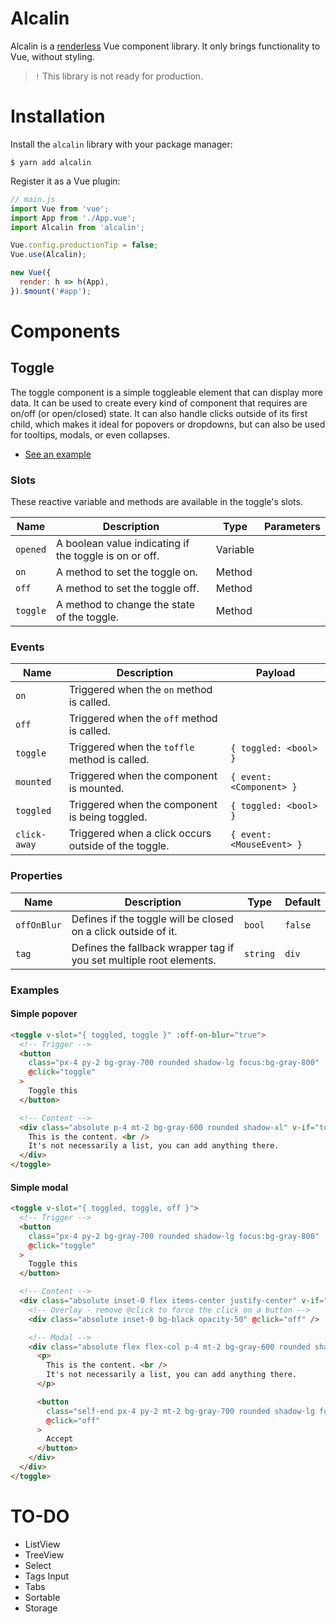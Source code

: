 # Alcalin

Alcalin is a [renderless](https://adamwathan.me/renderless-components-in-vuejs/) Vue component library. It only brings functionality to Vue, without styling.

> `!` This library is not ready for production.

# Installation

Install the `alcalin` library with your package manager:

```console
$ yarn add alcalin
```

Register it as a Vue plugin:

```js
// main.js
import Vue from 'vue';
import App from './App.vue';
import Alcalin from 'alcalin';

Vue.config.productionTip = false;
Vue.use(Alcalin);

new Vue({
  render: h => h(App),
}).$mount('#app');
```

# Components

## Toggle

The toggle component is a simple toggleable element that can display more data. It can be used to create every kind of component that requires are on/off (or open/closed) state. It can also handle clicks outside of its first child, which makes it ideal for popovers or dropdowns, but can also be used for tooltips, modals, or even collapses.

- [See an example](playground/assets/toggle.gif)

### Slots

These reactive variable and methods are available in the toggle's slots.

| Name     | Description                                            | Type     | Parameters |
| -------- | ------------------------------------------------------ | -------- | ---------- |
| `opened` | A boolean value indicating if the toggle is on or off. | Variable |            |
| `on`     | A method to set the toggle on.                         | Method   |            |
| `off`    | A method to set the toggle off.                        | Method   |            |
| `toggle` | A method to change the state of the toggle.            | Method   |            |

### Events

| Name         | Description                                          | Payload                   |
| ------------ | ---------------------------------------------------- | ------------------------- |
| `on`         | Triggered when the `on` method is called.            |                           |
| `off`        | Triggered when the `off` method is called.           |                           |
| `toggle`     | Triggered when the `toffle` method is called.        | `{ toggled: <bool> }`     |
| `mounted`    | Triggered when the component is mounted.             | `{ event: <Component> }`  |
| `toggled`    | Triggered when the component is being toggled.       | `{ toggled: <bool> }`     |
| `click-away` | Triggered when a click occurs outside of the toggle. | `{ event: <MouseEvent> }` |

### Properties

| Name        | Description                                                         | Type     | Default |
| ----------- | ------------------------------------------------------------------- | -------- | ------- |
| `offOnBlur` | Defines if the toggle will be closed on a click outside of it.      | `bool`   | `false` |
| `tag`       | Defines the fallback wrapper tag if you set multiple root elements. | `string` | `div`   |

### Examples

#### Simple popover

```html
<toggle v-slot="{ toggled, toggle }" :off-on-blur="true">
  <!-- Trigger -->
  <button
    class="px-4 py-2 bg-gray-700 rounded shadow-lg focus:bg-gray-800"
    @click="toggle"
  >
    Toggle this
  </button>

  <!-- Content -->
  <div class="absolute p-4 mt-2 bg-gray-600 rounded shadow-xl" v-if="toggled">
    This is the content. <br />
    It's not necessarily a list, you can add anything there.
  </div>
</toggle>
```

#### Simple modal

```html
<toggle v-slot="{ toggled, toggle, off }">
  <!-- Trigger -->
  <button
    class="px-4 py-2 bg-gray-700 rounded shadow-lg focus:bg-gray-800"
    @click="toggle"
  >
    Toggle this
  </button>

  <!-- Content -->
  <div class="absolute inset-0 flex items-center justify-center" v-if="toggled">
    <!-- Overlay - remove @click to force the click on a button -->
    <div class="absolute inset-0 bg-black opacity-50" @click="off" />

    <!-- Modal -->
    <div class="absolute flex flex-col p-4 mt-2 bg-gray-600 rounded shadow-xl">
      <p>
        This is the content. <br />
        It's not necessarily a list, you can add anything there.
      </p>

      <button
        class="self-end px-4 py-2 mt-2 bg-gray-700 rounded shadow-lg focus:bg-gray-800"
        @click="off"
      >
        Accept
      </button>
    </div>
  </div>
</toggle>
```

# TO-DO

- ListView
- TreeView
- Select
- Tags Input
- Tabs
- Sortable
- Storage
